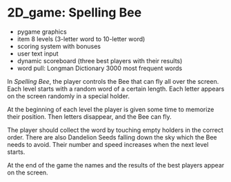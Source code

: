 # 2D_game: Spelling Bee

- pygame graphics
- item 8 levels (3-letter word to 10-letter word)
- scoring system with bonuses
- user text input
- dynamic scoreboard (three best players with their results)
- word pull: Longman Dictionary 3000 most frequent words

In *Spelling Bee*, the player controls the Bee that can fly all over the screen. Each level starts with a random word of a certain length. Each letter appears on the screen randomly in a special holder.

At the beginning of each level the player is given some time to memorize their position. Then letters disappear, and the Bee can fly.

The player should collect the word by touching empty holders in the correct order. There are also Dandelion Seeds falling down the sky which the Bee needs to avoid. Their number and speed increases when the next level starts.

At the end of the game the names and the results of the best players appear on the screen.